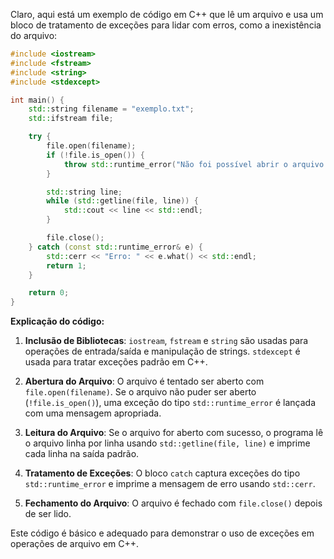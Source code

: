 Claro, aqui está um exemplo de código em C++ que lê um arquivo e usa um bloco de tratamento de exceções para lidar com erros, como a inexistência do arquivo:

```cpp
#include <iostream>
#include <fstream>
#include <string>
#include <stdexcept>

int main() {
    std::string filename = "exemplo.txt";
    std::ifstream file;

    try {
        file.open(filename);
        if (!file.is_open()) {
            throw std::runtime_error("Não foi possível abrir o arquivo: " + filename);
        }

        std::string line;
        while (std::getline(file, line)) {
            std::cout << line << std::endl;
        }

        file.close();
    } catch (const std::runtime_error& e) {
        std::cerr << "Erro: " << e.what() << std::endl;
        return 1;
    }

    return 0;
}
```

**Explicação do código:**

1. **Inclusão de Bibliotecas**: `iostream`, `fstream` e `string` são usadas para operações de entrada/saída e manipulação de strings. `stdexcept` é usada para tratar exceções padrão em C++.

2. **Abertura do Arquivo**: O arquivo é tentado ser aberto com `file.open(filename)`. Se o arquivo não puder ser aberto (`!file.is_open()`), uma exceção do tipo `std::runtime_error` é lançada com uma mensagem apropriada.

3. **Leitura do Arquivo**: Se o arquivo for aberto com sucesso, o programa lê o arquivo linha por linha usando `std::getline(file, line)` e imprime cada linha na saída padrão.

4. **Tratamento de Exceções**: O bloco `catch` captura exceções do tipo `std::runtime_error` e imprime a mensagem de erro usando `std::cerr`.

5. **Fechamento do Arquivo**: O arquivo é fechado com `file.close()` depois de ser lido.

Este código é básico e adequado para demonstrar o uso de exceções em operações de arquivo em C++.
